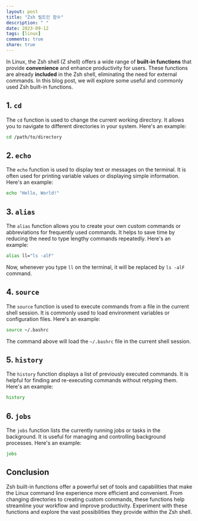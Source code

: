 ```yaml
---
layout: post
title: "Zsh 빌트인 함수"
description: " "
date: 2023-09-12
tags: [linux]
comments: true
share: true
---
```


In Linux, the Zsh shell (Z shell) offers a wide range of **built-in functions** that provide **convenience** and enhance productivity for users. These functions are already **included** in the Zsh shell, eliminating the need for external commands. In this blog post, we will explore some useful and commonly used Zsh built-in functions.

## 1. `cd`

The `cd` function is used to change the current working directory. It allows you to navigate to different directories in your system. Here's an example:

```zsh
cd /path/to/directory
```

## 2. `echo`

The `echo` function is used to display text or messages on the terminal. It is often used for printing variable values or displaying simple information. Here's an example:

```zsh
echo "Hello, World!"
```

## 3. `alias`

The `alias` function allows you to create your own custom commands or abbreviations for frequently used commands. It helps to save time by reducing the need to type lengthy commands repeatedly. Here's an example:

```zsh
alias ll="ls -alF"
```

Now, whenever you type `ll` on the terminal, it will be replaced by `ls -alF` command.

## 4. `source`

The `source` function is used to execute commands from a file in the current shell session. It is commonly used to load environment variables or configuration files. Here's an example:

```zsh
source ~/.bashrc
```

The command above will load the `~/.bashrc` file in the current shell session.

## 5. `history`

The `history` function displays a list of previously executed commands. It is helpful for finding and re-executing commands without retyping them. Here's an example:

```zsh
history
```

## 6. `jobs`

The `jobs` function lists the currently running jobs or tasks in the background. It is useful for managing and controlling background processes. Here's an example:

```zsh
jobs
```

## Conclusion

Zsh built-in functions offer a powerful set of tools and capabilities that make the Linux command line experience more efficient and convenient. From changing directories to creating custom commands, these functions help streamline your workflow and improve productivity. Experiment with these functions and explore the vast possibilities they provide within the Zsh shell.